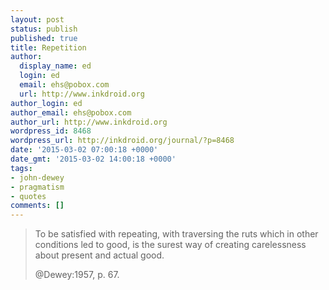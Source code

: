 ```yaml
---
layout: post
status: publish
published: true
title: Repetition
author:
  display_name: ed
  login: ed
  email: ehs@pobox.com
  url: http://www.inkdroid.org
author_login: ed
author_email: ehs@pobox.com
author_url: http://www.inkdroid.org
wordpress_id: 8468
wordpress_url: http://inkdroid.org/journal/?p=8468
date: '2015-03-02 07:00:18 +0000'
date_gmt: '2015-03-02 14:00:18 +0000'
tags:
- john-dewey
- pragmatism
- quotes
comments: []
---
```


<blockquote>
<p>To be satisfied with repeating, with traversing the ruts which in other conditions led to good, is the surest way of creating carelessness about present and actual good.</p>
<p>
@Dewey:1957, p. 67.
</blockquote>
